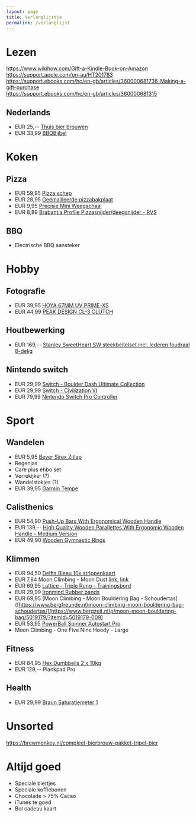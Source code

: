```yaml
---
layout: page
title: Verlanglijstje
permalink: /verlanglijst
---
```


# Lezen

https://www.wikihow.com/Gift-a-Kindle-Book-on-Amazon  
https://support.apple.com/en-au/HT201783  
https://support.ebooks.com/hc/en-gb/articles/360000681736-Making-a-gift-purchase  
https://support.ebooks.com/hc/en-gb/articles/360000681315  

## Nederlands

* EUR 25,-- [Thuis bier brouwen](https://www.bol.com/nl/nl/p/thuis-bier-brouwen/9300000040370728/)
* EUR 33,99 [BBQBijbel](https://www.bol.com/nl/nl/p/kookbijbels-bbqbijbel/9200000053205733/)

# Koken

## Pizza

* EUR 59,95 [Pizza schep](https://shop.italieplein.nl/product/pizzaschep-azzurra/)
* EUR 28,95 [Geëmailleerde pizzabakplaat](https://shop.italieplein.nl/product/geemailleerde-pizzabakplaat/)
* EUR  9,95 [Precisie Mini Weegschaal](https://www.bol.com/nl/nl/p/keuken-weegschaal-digitaal-precisie-mini-weegschaal-0-01-200-gram/9200000120220627/)
* EUR  8,89 [Brabantia Profile Pizzasnijder/deegsnijder - RVS](https://www.bol.com/nl/nl/p/brabantia-profile-pizzasnijder-deegsnijder-rvs/9200000130662309/)

## BBQ

* Electrische BBQ aansteker

# Hobby

## Fotografie

* EUR 39,95 [HOYA 67MM UV PRIME-XS](https://www.kamera-express.nl/hoya-67mm-uv-prime-xs)
* EUR 44,99 [PEAK DESIGN CL-3 CLUTCH](https://www.kamera-express.nl/peak-design-cl-3-clutch)

## Houtbewerking

* EUR 169,-- [Stanley SweetHeart SW steekbeitelset incl. lederen foudraal 8-delig](https://baptist.nl/steek-en-hakbeitels/steek-en-hakbeitelsets/stanley-8-delige-sweetheart-sw-steekbeitelset-incl-lederen-foudraal)

## Nintendo switch

* EUR 29,99 [Switch - Boulder Dash Ultimate Collection](https://www.nedgame.nl/nintendo-switch/boulder-dash-ultimate-collection/1085123471/)
* EUR 29,99 [Switch - Civilization VI](https://www.nedgame.nl/nintendo-switch/civilization-vi/3137696031/)
* EUR 79,99 [Nintendo Switch Pro Controller](https://www.nedgame.nl/nintendo-switch/nintendo-switch-pro-controller/8886865439/)

# Sport

## Wandelen

* EUR 5,95 [Bever Sirex Zitlap](https://www.bever.nl/p/bever-sirex-zitlap-MCAEA42004.html?colour=2219)
* Regenjas
* Care plus ehbo set
* Verrekijker (?)
* Wandelstokjes (?)
* EUR 39,95 [Garmin Tempe](https://www.bever.nl/p/garmin-tempe-temperatuur-sensor-NCCEXX2066.html)

## Calisthenics

* EUR 54,90 [Push-Up Bars With Ergonomical Wooden Handle](https://www.pullup-dip.com/push-up-bars)
* EUR 139,-- [High Quality Wooden Parallettes With Ergonomic Wooden Handle - Medium Version](https://www.pullup-dip.com/wooden-parallettes?number=P-00501)
* EUR 49,90 [Wooden Gymnastic Rings](https://www.pullup-dip.com/wooden-gymnastic-rings)

## Klimmen

* EUR 94,50 [Delfts Bleau 10x strippenkaart](https://www.delftsbleau.nl/tarieven/)
* EUR  7,84 Moon Climbing - Moon Dust [link](https://www.bergfreunde.nl/moon-climbing-moon-dust-magnesium/), [link](https://www.klimwinkel.nl/moon-climbing-moon-dust) []()
* EUR 69,95 [Lattice - Triple Rung - Trainingsbord](https://www.bergfreunde.nl/lattice-triple-rung-trainingsbord/)
* EUR 29,99 [Ironmind Rubber bands](https://www.amazon.de/-/en/Ironmind-Expand-Your-Hand-Bands-Captains-IronMind/dp/B0080J1BRO)
* EUR 69,95 [Moon Climbing - Moon Bouldering Bag - Schoudertas]([https://www.bergfreunde.nl/moon-climbing-moon-bouldering-bag-schoudertas/](https://www.bergzeit.nl/p/moon-moon-bouldering-bag/5019179/?itemId=5019179-009)
* EUR 53,95 [PowerBall Spinner Autostart Pro](https://www.bol.com/nl/nl/p/powerball-spinner-autostart-pro/9200000063373561/)
* Moon Climbing - One Five Nine Hoody - Large

## Fitness

* EUR 84,95 [Hex Dumbbells 2 x 10kg](https://www.bol.com/nl/nl/p/core-power-rubber-hex-dumbbells-10-kg/9200000113074979/)
* EUR 129,-- Plankpad Pro

## Health

* EUR 29,99 [Braun Saturatiemeter 1](https://www.braunhealthcare.com/nl_nl/oximeter/oximeter/pulse-oximeter-1)

# Unsorted

https://brewmonkey.nl/compleet-bierbrouw-pakket-tripel-bier

# Altijd goed

* Speciale biertjes
* Speciale koffiebonen
* Chocolade > 75% Cacao
* iTunes te goed
* Bol cadeau kaart

